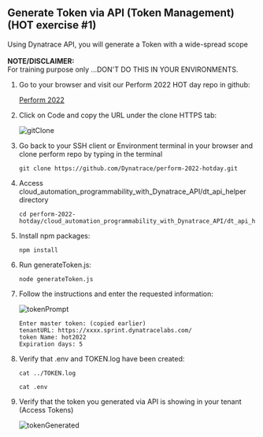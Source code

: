 ## Generate Token via API (Token Management) (HOT exercise #1)

Using Dynatrace API, you will generate a Token with a wide-spread scope
<br>
<br>
    **NOTE/DISCLAIMER:** 
    <br>
    For training purpose only ...DON'T DO THIS IN YOUR ENVIRONMENTS. 

1. Go to your browser and visit our Perform 2022 HOT day repo in github: 

    <a href="https://github.com/Dynatrace/perform-2022-hotday" target="_blank">Perform 2022</a>
    

2. Click on Code and copy the URL under the clone HTTPS tab:

    ![gitClone](../../assets/images/gitclone.png)


3. Go back to your SSH client or Environment terminal in your browser and clone perform repo by typing in the terminal

    ```
    git clone https://github.com/Dynatrace/perform-2022-hotday.git
    ``` 

3. Access cloud_automation_programmability_with_Dynatrace_API/dt_api_helper directory

    ```
    cd perform-2022-hotday/cloud_automation_programmability_with_Dynatrace_API/dt_api_helper/
    ```

5. Install npm packages:

    ```
    npm install
    ```

6. Run generateToken.js:

    ```
    node generateToken.js
    ```

7. Follow the instructions and enter the requested information:

    ![tokenPrompt](../../assets/images/tokenPrompt.png)

    ```
    Enter master token: (copied earlier)
    tenantURL: https://xxxx.sprint.dynatracelabs.com/
    token Name: hot2022
    Expiration days: 5
    ```

8. Verify that .env and TOKEN.log have been created:

    ```
    cat ../TOKEN.log
    ```

    ```
    cat .env
    ```

9. Verify that the token you generated via API is showing in your tenant (Access Tokens)

    ![tokenGenerated](../../assets/images/generatedToken.png)